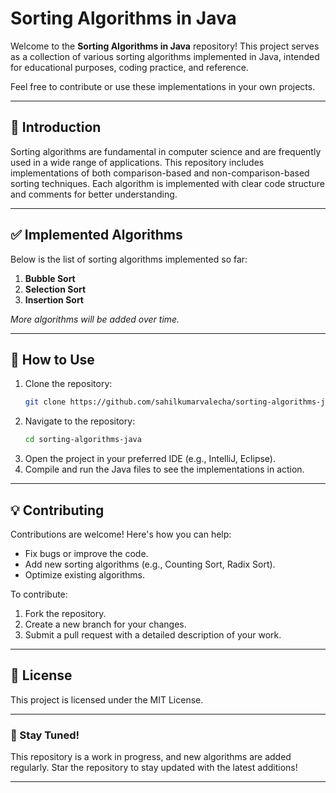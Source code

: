 
# Sorting Algorithms in Java

Welcome to the **Sorting Algorithms in Java** repository! This project serves as a collection of various sorting algorithms implemented in Java, intended for educational purposes, coding practice, and reference.  

Feel free to contribute or use these implementations in your own projects.

---

## 📝 Introduction

Sorting algorithms are fundamental in computer science and are frequently used in a wide range of applications. This repository includes implementations of both comparison-based and non-comparison-based sorting techniques. Each algorithm is implemented with clear code structure and comments for better understanding.

---

## ✅ Implemented Algorithms

Below is the list of sorting algorithms implemented so far:

1. **Bubble Sort**
2. **Selection Sort**
3. **Insertion Sort**

*More algorithms will be added over time.*

---

## 🚀 How to Use

1. Clone the repository:  
   ```bash
   git clone https://github.com/sahilkumarvalecha/sorting-algorithms-java.git
   ```
2. Navigate to the repository:  
   ```bash
   cd sorting-algorithms-java
   ```
3. Open the project in your preferred IDE (e.g., IntelliJ, Eclipse).
4. Compile and run the Java files to see the implementations in action.

---

## 💡 Contributing

Contributions are welcome! Here's how you can help:  

- Fix bugs or improve the code.  
- Add new sorting algorithms (e.g., Counting Sort, Radix Sort).  
- Optimize existing algorithms.  

To contribute:
1. Fork the repository.  
2. Create a new branch for your changes.  
3. Submit a pull request with a detailed description of your work.  

---

## 📜 License

This project is licensed under the MIT License.

---

### 🌟 Stay Tuned!

This repository is a work in progress, and new algorithms are added regularly. Star the repository to stay updated with the latest additions!  

---
